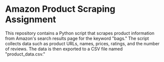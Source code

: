 # Amazon Product Scraping Assignment

This repository contains a Python script that scrapes product information from Amazon's search results page for the keyword "bags." The script collects data such as product URLs, names, prices, ratings, and the number of reviews. The data is then exported to a CSV file named "product_data.csv."

